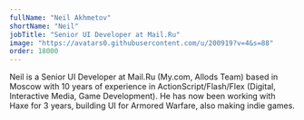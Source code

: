 ```yaml
---
fullName: "Neil Akhmetov"
shortName: "Neil"
jobTitle: "Senior UI Developer at Mail.Ru"
image: "https://avatars0.githubusercontent.com/u/200919?v=4&s=88"
order: 18000
---
```


Neil is a Senior UI Developer at Mail.Ru (My.com, Allods Team) based in Moscow with 10 years of experience in ActionScript/Flash/Flex (Digital, Interactive Media, Game Development).
He has now been working with Haxe for 3 years, building UI for Armored Warfare, also making indie games.